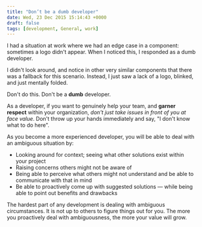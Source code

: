 ```yaml
---
title: "Don’t be a dumb developer"
date: Wed, 23 Dec 2015 15:14:43 +0000
draft: false
tags: [development, General, work]
---
```


I had a situation at work where we had an edge case in a component: sometimes a logo didn't appear. When I noticed this, I responded as a dumb developer.

I didn't look around, and notice in other very similar components that there was a fallback for this scenario. Instead, I just saw a lack of a logo, blinked, and just mentally folded.

Don't do this. Don't be a **dumb** developer.

<!--more-->

As a developer, if you want to genuinely help your team, and **garner respect** within your organization, _don't just take issues in front of you at face value_. Don't throw up your hands immediately and say, "I don't know what to do here".

As you become a more experienced developer, you will be able to deal with an ambiguous situation by:

- Looking around for context; seeing what other solutions exist within your project
- Raising concerns others might not be aware of
- Being able to perceive what others might not understand and be able to communicate with that in mind
- Be able to proactively come up with suggested solutions — while being able to point out benefits and drawbacks

The hardest part of any development is dealing with ambiguous circumstances. It is not up to others to figure things out for you. The more you proactively deal with ambiguousness, the more your value will grow.
